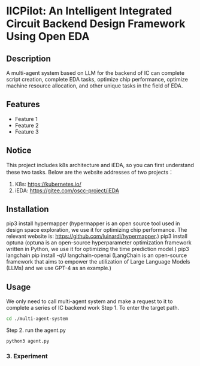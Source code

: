 # IICPilot: An Intelligent Integrated Circuit Backend Design Framework Using Open EDA



## Description  
  
A multi-agent system based on LLM for the backend of IC can complete script creation, complete EDA tasks, optimize chip performance, optimize machine resource allocation, and other unique tasks in the field of EDA.
  
## Features  
  
- Feature 1  
- Feature 2  
- Feature 3  
<!-- List the main features of your project -->  

## Notice
This project includes k8s architecture and iEDA, so you can first understand these two tasks.
Below are the website addresses of two projects：
1. K8s: https://kubernetes.io/
2. iEDA: https://gitee.com/oscc-project/iEDA
## Installation  

pip3 install hypermapper
(hypermapper is an open source tool used in design space exploration, we use it for optimizing chip performance. The relevant website is: https://github.com/luinardi/hypermapper.)
pip3 install optuna
(optuna is an open-source hyperparameter optimization framework written in Python, we use it for optimizing the time prediction model.)
pip3 langchain
pip install -qU langchain-openai
(LangChain is an open-source framework that aims to empower the utilization of Large Language Models (LLMs) and we use GPT-4 as an example.)
  
  
## Usage
We only need to call multi-agent system and make a request to it to complete a series of IC backend work
Step 1. To enter the target path.

```bash
cd ./multi-agent-system
```
Step 2. run the agent.py

```python3
python3 agent.py
```

### 3. Experiment

